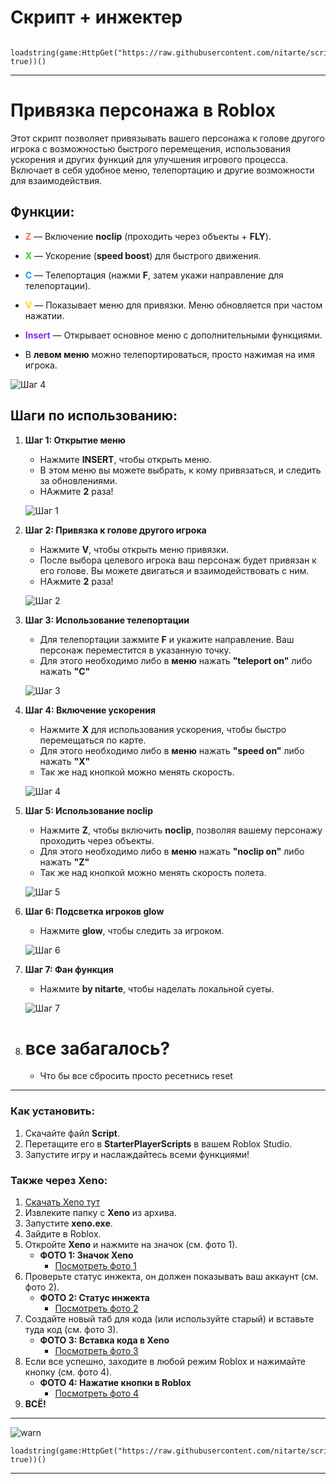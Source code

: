 # Скрипт + инжектер
```
 loadstring(game:HttpGet("https://raw.githubusercontent.com/nitarte/scriprtrb/refs/heads/main/Script.lua", true))()
```
---

# Привязка персонажа в Roblox

Этот скрипт позволяет привязывать вашего персонажа к голове другого игрока с возможностью быстрого перемещения, использования ускорения и других функций для улучшения игрового процесса. Включает в себя удобное меню, телепортацию и другие возможности для взаимодействия.

## Функции:
- <span style="color:#FF6347;">**Z**</span> — Включение **noclip** (проходить через объекты + **FLY**).
- <span style="color:#32CD32;">**X**</span> — Ускорение (**speed boost**) для быстрого движения.
- <span style="color:#1E90FF;">**C**</span> — Телепортация (нажми **F**, затем укажи направление для телепортации).
- <span style="color:#FFD700;">**V**</span> — Показывает меню для привязки. Меню обновляется при частом нажатии.
- <span style="color:#8A2BE2;">**Insert**</span> — Открывает основное меню с дополнительными функциями.

- В **левом меню** можно телепортироваться, просто нажимая на имя игрока.

![Шаг 4](https://media.discordapp.net/attachments/1343257652217778267/1343258675166449664/image.png?ex=67bc9ea0&is=67bb4d20&hm=20a5a9a549f89278e7368d1e362a7ff3435d7cc0d726b9a46248680027313f9e&=&format=webp&quality=lossless&width=1216&height=684)

## Шаги по использованию:

1. **Шаг 1: Открытие меню**
    - Нажмите **INSERT**, чтобы открыть меню.
    - В этом меню вы можете выбрать, к кому привязаться, и следить за обновлениями.
    - НАжмите **2** раза!

    ![Шаг 1](https://i.postimg.cc/c4cmkpd2/image.png)

2. **Шаг 2: Привязка к голове другого игрока**
    - Нажмите **V**, чтобы открыть меню привязки.
    - После выбора целевого игрока ваш персонаж будет привязан к его голове. Вы можете двигаться и взаимодействовать с ним.
    - НАжмите **2** раза!

    ![Шаг 2](https://i.postimg.cc/jjRQHZVK/image.png)

3. **Шаг 3: Использование телепортации**
    - Для телепортации зажмите **F** и укажите направление. Ваш персонаж переместится в указанную точку.
    - Для этого необходимо либо в **меню** нажать **"teleport on"** либо нажать **"C"**

    ![Шаг 3](https://i.postimg.cc/Njbq7Cyk/image.png)

4. **Шаг 4: Включение ускорения**
    - Нажмите **X** для использования ускорения, чтобы быстро перемещаться по карте.
    - Для этого необходимо либо в **меню** нажать **"speed on"** либо нажать **"X"**
    - Так же над кнопкой можно менять скорость.

    ![Шаг 4](https://i.postimg.cc/Njbq7Cyk/image.png)

5. **Шаг 5: Использование noclip**
    - Нажмите **Z**, чтобы включить **noclip**, позволяя вашему персонажу проходить через объекты.
    - Для этого необходимо либо в **меню** нажать **"noclip on"** либо нажать **"Z"**
    - Так же над кнопкой можно менять скорость полета.

    ![Шаг 5](https://i.postimg.cc/Njbq7Cyk/image.png)

6. **Шаг 6: Подсветка игроков glow**
    - Нажмите **glow**, чтобы следить за игроком.

    ![Шаг 6](https://i.postimg.cc/TP9VPm4w/image.png)

7. **Шаг 7: Фан функция**
    - Нажмите **by nitarte**, чтобы наделать локальной суеты.

    ![Шаг 7](https://i.postimg.cc/qMNXJNrc/cursed.png)

8. # все забагалось?
    - Что бы все сбросить просто ресетнись reset
---

### Как установить:
1. Скачайте файл **Script**.
2. Перетащите его в **StarterPlayerScripts** в вашем Roblox Studio.
3. Запустите игру и наслаждайтесь всеми функциями!

### Также через Xeno:

1. [Скачать Xeno тут](https://xenoexecutor.com/)
2. Извлеките папку с **Xeno** из архива.
3. Запустите **xeno.exe**.
4. Зайдите в Roblox.
5. Откройте **Xeno** и нажмите на значок (см. фото 1).  
   - **ФОТО 1: Значок Xeno**  
     - [Посмотреть фото 1](ссылка_на_фото1)
6. Проверьте статус инжекта, он должен показывать ваш аккаунт (см. фото 2).  
   - **ФОТО 2: Статус инжекта**  
     - [Посмотреть фото 2](ссылка_на_фото2)
7. Создайте новый таб для кода (или используйте старый) и вставьте туда код (см. фото 3).  
   - **ФОТО 3: Вставка кода в Xeno**  
     - [Посмотреть фото 3](ссылка_на_фото3)
8. Если все успешно, заходите в любой режим Roblox и нажимайте кнопку (см. фото 4).  
   - **ФОТО 4: Нажатие кнопки в Roblox**  
     - [Посмотреть фото 4](ссылка_на_фото4)
9. **ВСЁ!**

---

![warn](https://i.postimg.cc/vZzRG2b6/5.png)
```
loadstring(game:HttpGet("https://raw.githubusercontent.com/nitarte/scriprtrb/refs/heads/main/Script.lua", true))()
```
---

